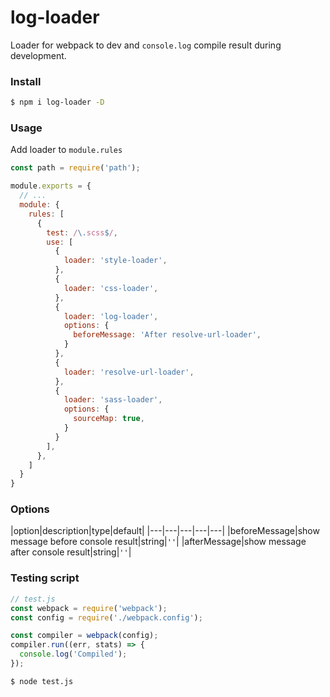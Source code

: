 # log-loader

Loader for webpack to dev and `console.log` compile result during development.

### Install

```bash
$ npm i log-loader -D
```

### Usage

Add loader to `module.rules`

```js
const path = require('path');

module.exports = {
  // ...
  module: {
    rules: [
      {
        test: /\.scss$/,
        use: [
          {
            loader: 'style-loader',
          },
          {
            loader: 'css-loader',
          },
          {
            loader: 'log-loader',
            options: {
              beforeMessage: 'After resolve-url-loader',
            }
          },
          {
            loader: 'resolve-url-loader',
          },
          {
            loader: 'sass-loader',
            options: {
              sourceMap: true,
            }
          }
        ],
      },
    ]
  }
}
```

### Options

|option|description|type|default|
|---|---|---|---|---|
|beforeMessage|show message before console result|string|`''`|
|afterMessage|show message after console result|string|`''`|


### Testing script

```js
// test.js
const webpack = require('webpack');
const config = require('./webpack.config');

const compiler = webpack(config);
compiler.run((err, stats) => {
  console.log('Compiled');
});
```

```bash
$ node test.js
```
